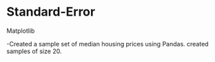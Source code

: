 # Standard-Error
Matplotlib

-Created a sample set of median housing prices using Pandas. created samples of size 20.
